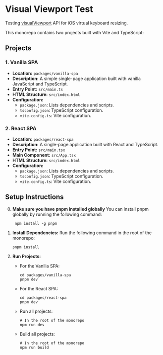 # Visual Viewport Test

Testing [visualViewport](https://developer.mozilla.org/en-US/docs/Web/API/VisualViewport) API for iOS virtual keyboard resizing.

This monorepo contains two projects built with Vite and TypeScript:

## Projects

### 1. Vanilla SPA

- **Location:** `packages/vanilla-spa`
- **Description:** A simple single-page application built with vanilla JavaScript and TypeScript.
- **Entry Point:** `src/main.ts`
- **HTML Structure:** `src/index.html`
- **Configuration:**
  - `package.json`: Lists dependencies and scripts.
  - `tsconfig.json`: TypeScript configuration.
  - `vite.config.ts`: Vite configuration.

### 2. React SPA

- **Location:** `packages/react-spa`
- **Description:** A single-page application built with React and TypeScript.
- **Entry Point:** `src/main.tsx`
- **Main Component:** `src/App.tsx`
- **HTML Structure:** `src/index.html`
- **Configuration:**
  - `package.json`: Lists dependencies and scripts.
  - `tsconfig.json`: TypeScript configuration.
  - `vite.config.ts`: Vite configuration.

## Setup Instructions

0. **Make sure you have pnpm installed globally**
   You can install pnpm globally by running the following command:

   ```
    npm install -g pnpm
   ```

1. **Install Dependencies:**
   Run the following command in the root of the monorepo:

   ```
   pnpm install
   ```

2. **Run Projects:**

   - For the Vanilla SPA:
     ```
     cd packages/vanilla-spa
     pnpm dev
     ```
   - For the React SPA:
     ```
     cd packages/react-spa
     pnpm dev
     ```
   - Run all projects:

     ```
     # In the root of the monorepo
     npm run dev
     ```

   - Build all projects:

     ```
     # In the root of the monorepo
     npm run build
     ```

